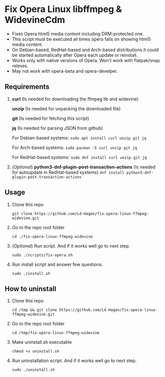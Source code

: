 # Fix Opera Linux libffmpeg & WidevineCdm

* Fixes Opera html5 media content including DRM-protected one.
* This script must be executed all times opera fails on showing html5 media content.
* On Debian-based, RedHat-based and Arch-based distributions it could be started automatically after Opera each update or reinstall.
* Works only with native versions of Opera. Won't work with flatpak/snap releses.
* May not work with opera-beta and opera-develper.

## Requirements

1. **curl** (Is needed for downloading the ffmpeg lib and widevine)

   **unzip** (Is needed for unpacking the downloaded file)

   **git** (Is needed for fetching this script)

   **jq** (Is needed for parsing JSON from github)

	For Debian-based systems: `sudo apt install curl unzip git jq`

	For Arch-based systems: `sudo pacman -S curl unzip git jq`

	For RedHat-based systems: `sudo dnf install curl unzip git jq`
	
3. (*Optional*) **python3-dnf-plugin-post-transaction-actions** (Is needed for autoupdate in RedHat-based systems)
	`dnf install python3-dnf-plugin-post-transaction-actions`

## Usage

1. Clone this repo

    `git clone https://github.com/Ld-Hagen/fix-opera-linux-ffmpeg-widevine.git`

2. Go to the repo root folder

    `cd ./fix-opera-linux-ffmpeg-widevine`

3. (*Optional*) Run script. And if it works well go to next step.

    `sudo ./scripts/fix-opera.sh`

4. Run install script and answer few questions.

    `sudo ./install.sh`

## How to uninstall

1. Clone this repo

    `cd /tmp && git clone https://github.com/Ld-Hagen/fix-opera-linux-ffmpeg-widevine.git`

2. Go to the repo root folder

    `cd /tmp/fix-opera-linux-ffmpeg-widevine`

3. Make uninstall.sh executable

   `chmod +x uninstall.sh`

5. Run uninstallation script. And if it works well go to next step.

    `sudo ./uninstall.sh`
